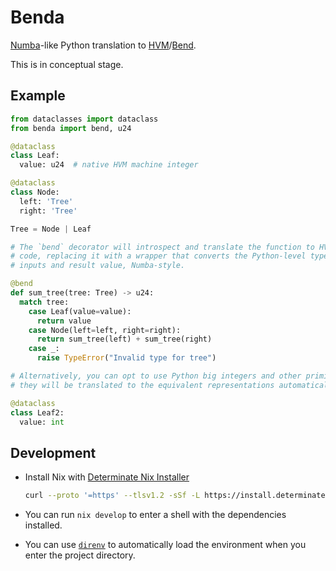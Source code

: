 # Benda

[Numba]-like Python translation to [HVM]/[Bend].

[Numba]: https://numba.pydata.org/
[HVM]: https://github.com/HigherOrderCo/hvm
[Bend]: https://github.com/HigherOrderCo/bend

This is in conceptual stage.

## Example

```py
from dataclasses import dataclass
from benda import bend, u24

@dataclass
class Leaf:
  value: u24  # native HVM machine integer

@dataclass
class Node:
  left: 'Tree'
  right: 'Tree'

Tree = Node | Leaf

# The `bend` decorator will introspect and translate the function to HVM/Bend
# code, replacing it with a wrapper that converts the Python-level types of the
# inputs and result value, Numba-style.

@bend
def sum_tree(tree: Tree) -> u24:
  match tree:
    case Leaf(value=value):
      return value
    case Node(left=left, right=right):
      return sum_tree(left) + sum_tree(right)
    case _:
      raise TypeError("Invalid type for tree")

# Alternatively, you can opt to use Python big integers and other primitives,
# they will be translated to the equivalent representations automatically.

@dataclass
class Leaf2:
  value: int
```

## Development

- Install Nix with [Determinate Nix Installer]

  ```sh
  curl --proto '=https' --tlsv1.2 -sSf -L https://install.determinate.systems/nix | sh -s -- install
  ```

- You can run `nix develop` to enter a shell with the dependencies installed.

- You can use [`direnv`][direnv] to automatically load the environment when you
  enter the project directory.

[Determinate Nix Installer]: https://install.determinate.systems
[direnv]: https://direnv.net
